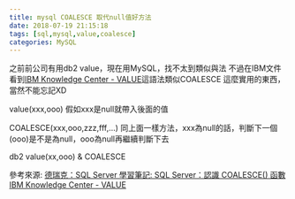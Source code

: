 ```yaml
---
title: mysql COALESCE 取代null值好方法
date: 2018-07-19 21:15:18
tags: [sql,mysql,value,coalesce]
categories: MySQL
---
```


之前前公司有用db2 value，現在用MySQL，找不太到類似與法
不過在IBM文件看到[IBM Knowledge Center - VALUE](https://www.ibm.com/support/knowledgecenter/en/SSEPEK_11.0.0/sqlref/src/tpc/db2z_bif_value.html)這語法類似COALESCE
這麼實用的東西，當然不能忘記XD
<!--more-->

value(xxx,ooo)
假如xxx是null就帶入後面的值

COALESCE(xxx,ooo,zzz,fff,...)
同上面一樣方法，xxx為null的話，判斷下一個(ooo)是不是為null，ooo為null再繼續判斷下去

db2 value(xx,ooo)  & COALESCE

參考來源:
[德瑞克：SQL Server 學習筆記: SQL Server：認識 COALESCE() 函數](http://sharedderrick.blogspot.com/2012/06/t-sql-coalesce.html)
[IBM Knowledge Center - VALUE](https://www.ibm.com/support/knowledgecenter/en/SSEPEK_11.0.0/sqlref/src/tpc/db2z_bif_value.html)
